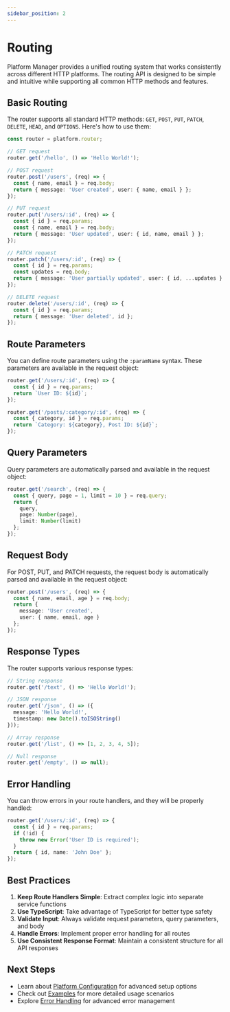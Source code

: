 ```yaml
---
sidebar_position: 2
---
```


# Routing

Platform Manager provides a unified routing system that works consistently across different HTTP platforms. The routing API is designed to be simple and intuitive while supporting all common HTTP methods and features.

## Basic Routing

The router supports all standard HTTP methods: `GET`, `POST`, `PUT`, `PATCH`, `DELETE`, `HEAD`, and `OPTIONS`. Here's how to use them:

```typescript
const router = platform.router;

// GET request
router.get('/hello', () => 'Hello World!');

// POST request
router.post('/users', (req) => {
  const { name, email } = req.body;
  return { message: 'User created', user: { name, email } };
});

// PUT request
router.put('/users/:id', (req) => {
  const { id } = req.params;
  const { name, email } = req.body;
  return { message: 'User updated', user: { id, name, email } };
});

// PATCH request
router.patch('/users/:id', (req) => {
  const { id } = req.params;
  const updates = req.body;
  return { message: 'User partially updated', user: { id, ...updates } };
});

// DELETE request
router.delete('/users/:id', (req) => {
  const { id } = req.params;
  return { message: 'User deleted', id };
});
```

## Route Parameters

You can define route parameters using the `:paramName` syntax. These parameters are available in the request object:

```typescript
router.get('/users/:id', (req) => {
  const { id } = req.params;
  return `User ID: ${id}`;
});

router.get('/posts/:category/:id', (req) => {
  const { category, id } = req.params;
  return `Category: ${category}, Post ID: ${id}`;
});
```

## Query Parameters

Query parameters are automatically parsed and available in the request object:

```typescript
router.get('/search', (req) => {
  const { query, page = 1, limit = 10 } = req.query;
  return {
    query,
    page: Number(page),
    limit: Number(limit)
  };
});
```

## Request Body

For POST, PUT, and PATCH requests, the request body is automatically parsed and available in the request object:

```typescript
router.post('/users', (req) => {
  const { name, email, age } = req.body;
  return {
    message: 'User created',
    user: { name, email, age }
  };
});
```

## Response Types

The router supports various response types:

```typescript
// String response
router.get('/text', () => 'Hello World!');

// JSON response
router.get('/json', () => ({
  message: 'Hello World!',
  timestamp: new Date().toISOString()
}));

// Array response
router.get('/list', () => [1, 2, 3, 4, 5]);

// Null response
router.get('/empty', () => null);
```

## Error Handling

You can throw errors in your route handlers, and they will be properly handled:

```typescript
router.get('/users/:id', (req) => {
  const { id } = req.params;
  if (!id) {
    throw new Error('User ID is required');
  }
  return { id, name: 'John Doe' };
});
```

## Best Practices

1. **Keep Route Handlers Simple**: Extract complex logic into separate service functions
2. **Use TypeScript**: Take advantage of TypeScript for better type safety
3. **Validate Input**: Always validate request parameters, query parameters, and body
4. **Handle Errors**: Implement proper error handling for all routes
5. **Use Consistent Response Format**: Maintain a consistent structure for all API responses

## Next Steps

- Learn about [Platform Configuration](./platform-config) for advanced setup options
- Check out [Examples](./examples) for more detailed usage scenarios
- Explore [Error Handling](./error-handling) for advanced error management 